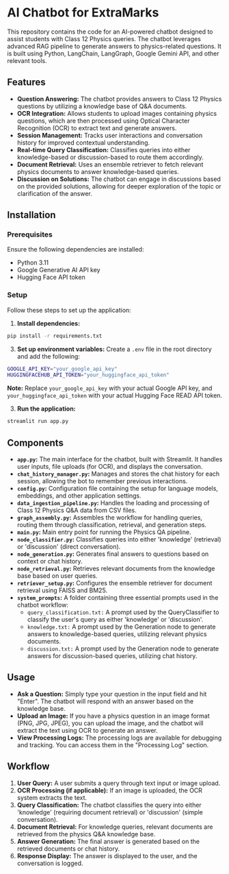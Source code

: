 # AI Chatbot for ExtraMarks

This repository contains the code for an AI-powered chatbot designed to assist students with Class 12 Physics queries. The chatbot leverages advanced RAG pipeline to generate answers to physics-related questions. It is built using Python, LangChain, LangGraph, Google Gemini API, and other relevant tools.

## Features

- **Question Answering:** The chatbot provides answers to Class 12 Physics questions by utilizing a knowledge base of Q&A documents.
- **OCR Integration:** Allows students to upload images containing physics questions, which are then processed using Optical Character Recognition (OCR) to extract text and generate answers.
- **Session Management:** Tracks user interactions and conversation history for improved contextual understanding.
- **Real-time Query Classification:** Classifies queries into either knowledge-based or discussion-based to route them accordingly.
- **Document Retrieval:** Uses an ensemble retriever to fetch relevant physics documents to answer knowledge-based queries.
- **Discussion on Solutions:** The chatbot can engage in discussions based on the provided solutions, allowing for deeper exploration of the topic or clarification of the answer.

## Installation

### Prerequisites

Ensure the following dependencies are installed:

- Python 3.11
- Google Generative AI API key
- Hugging Face API token

### Setup
Follow these steps to set up the application:

1. **Install dependencies:**
```bash
pip install -r requirements.txt
```
3. **Set up environment variables:**
Create a `.env` file in the root directory and add the following:
```bash
GOOGLE_API_KEY="your_google_api_key"
HUGGINGFACEHUB_API_TOKEN="your_huggingface_api_token"
```

**Note:** Replace `your_google_api_key` with your actual Google API key, and `your_huggingface_api_token` with your actual Hugging Face READ API token.

3. **Run the application:**
```bash
streamlit run app.py
```


## Components

- **`app.py`:** The main interface for the chatbot, built with Streamlit. It handles user inputs, file uploads (for OCR), and displays the conversation.
- **`chat_history_manager.py`:** Manages and stores the chat history for each session, allowing the bot to remember previous interactions.
- **`config.py`:** Configuration file containing the setup for language models, embeddings, and other application settings.
- **`data_ingestion_pipeline.py`:** Handles the loading and processing of Class 12 Physics Q&A data from CSV files.
- **`graph_assembly.py`:** Assembles the workflow for handling queries, routing them through classification, retrieval, and generation steps.
- **`main.py`:** Main entry point for running the Physics QA pipeline.
- **`node_classifier.py`:** Classifies queries into either 'knowledge' (retrieval) or 'discussion' (direct conversation).
- **`node_generation.py`:** Generates final answers to questions based on context or chat history.
- **`node_retrieval.py`:** Retrieves relevant documents from the knowledge base based on user queries.
- **`retriever_setup.py`:** Configures the ensemble retriever for document retrieval using FAISS and BM25.
- **`system_prompts`:** A folder containing three essential prompts used in the chatbot workflow:
  - `query_classification.txt:` A prompt used by the QueryClassifier to classify the user's query as either 'knowledge' or 'discussion'.
  - `knowledge.txt:` A prompt used by the Generation node to generate answers to knowledge-based queries, utilizing relevant physics documents.
  - `discussion.txt:` A prompt used by the Generation node to generate answers for discussion-based queries, utilizing chat history.

## Usage

- **Ask a Question:** Simply type your question in the input field and hit "Enter". The chatbot will respond with an answer based on the knowledge base.
- **Upload an Image:** If you have a physics question in an image format (PNG, JPG, JPEG), you can upload the image, and the chatbot will extract the text using OCR to generate an answer.
- **View Processing Logs:** The processing logs are available for debugging and tracking. You can access them in the "Processing Log" section.

## Workflow

1. **User Query:** A user submits a query through text input or image upload.
2. **OCR Processing (if applicable):** If an image is uploaded, the OCR system extracts the text.
3. **Query Classification:** The chatbot classifies the query into either 'knowledge' (requiring document retrieval) or 'discussion' (simple conversation).
4. **Document Retrieval:** For knowledge queries, relevant documents are retrieved from the physics Q&A knowledge base.
5. **Answer Generation:** The final answer is generated based on the retrieved documents or chat history.
6. **Response Display:** The answer is displayed to the user, and the conversation is logged.


